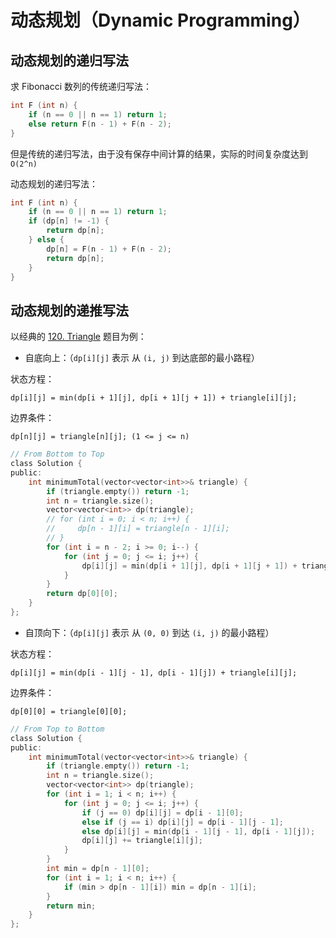 # 动态规划（Dynamic Programming）


## 动态规划的递归写法

求 Fibonacci 数列的传统递归写法：

```c
int F (int n) {
    if (n == 0 || n == 1) return 1;
    else return F(n - 1) + F(n - 2);
}
```

但是传统的递归写法，由于没有保存中间计算的结果，实际的时间复杂度达到 `O(2^n)`

动态规划的递归写法：

```c
int F (int n) {
    if (n == 0 || n == 1) return 1;
    if (dp[n] != -1) {
        return dp[n];
    } else {
        dp[n] = F(n - 1) + F(n - 2);
        return dp[n];
    }
}
```


## 动态规划的递推写法

以经典的 [120. Triangle](https://leetcode.com/problems/triangle/#/description) 题目为例：


- 自底向上：（`dp[i][j]` 表示 从 `(i, j)` 到达底部的最小路程）

状态方程：

```
dp[i][j] = min(dp[i + 1][j], dp[i + 1][j + 1]) + triangle[i][j];
```

边界条件：

```
dp[n][j] = triangle[n][j]; (1 <= j <= n)
```

```c
// From Bottom to Top
class Solution {
public:
    int minimumTotal(vector<vector<int>>& triangle) {
        if (triangle.empty()) return -1;
        int n = triangle.size();
        vector<vector<int>> dp(triangle);
        // for (int i = 0; i < n; i++) {
        //     dp[n - 1][i] = triangle[n - 1][i];
        // }
        for (int i = n - 2; i >= 0; i--) {
            for (int j = 0; j <= i; j++) {
                dp[i][j] = min(dp[i + 1][j], dp[i + 1][j + 1]) + triangle[i][j];
            }
        }
        return dp[0][0];
    }
};
```


- 自顶向下：（`dp[i][j]` 表示 从 `(0, 0)` 到达 `(i, j)` 的最小路程）

状态方程：

```
dp[i][j] = min(dp[i - 1][j - 1], dp[i - 1][j]) + triangle[i][j];
```

边界条件：

```
dp[0][0] = triangle[0][0];
```

```c
// From Top to Bottom
class Solution {
public:
    int minimumTotal(vector<vector<int>>& triangle) {
        if (triangle.empty()) return -1;
        int n = triangle.size();
        vector<vector<int>> dp(triangle);
        for (int i = 1; i < n; i++) {
            for (int j = 0; j <= i; j++) {
                if (j == 0) dp[i][j] = dp[i - 1][0];
                else if (j == i) dp[i][j] = dp[i - 1][j - 1];
                else dp[i][j] = min(dp[i - 1][j - 1], dp[i - 1][j]);
                dp[i][j] += triangle[i][j];
            }
        }
        int min = dp[n - 1][0];
        for (int i = 1; i < n; i++) {
            if (min > dp[n - 1][i]) min = dp[n - 1][i];
        }
        return min;
    }
};
```